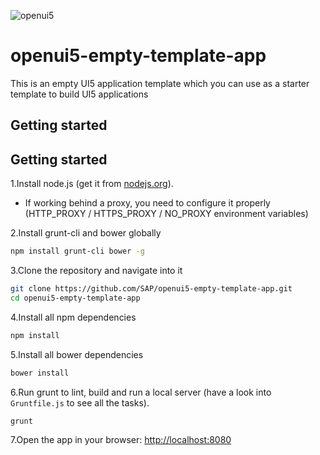 ![openui5](http://openui5.org/images/OpenUI5_new_big_side.png)

# openui5-empty-template-app
This is an empty UI5 application template which you can use as a starter template to build UI5 applications

## Getting started

## Getting started

1.Install node.js (get it from [nodejs.org](http://nodejs.org/)).
  * If working behind a proxy, you need to configure it properly (HTTP_PROXY / HTTPS_PROXY / NO_PROXY environment variables)

2.Install grunt-cli and bower globally

```sh
npm install grunt-cli bower -g
```

3.Clone the repository and navigate into it

```sh
git clone https://github.com/SAP/openui5-empty-template-app.git
cd openui5-empty-template-app
```

4.Install all npm dependencies

```sh
npm install
```

5.Install all bower dependencies

```sh
bower install
```

6.Run grunt to lint, build and run a local server (have a look into `Gruntfile.js` to see all the tasks).

```sh
grunt
```

7.Open the app in your browser: [http://localhost:8080](http://localhost:8080)